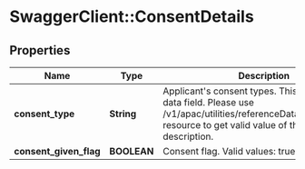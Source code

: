 # SwaggerClient::ConsentDetails

## Properties
Name | Type | Description | Notes
------------ | ------------- | ------------- | -------------
**consent_type** | **String** | Applicant&#x27;s consent types. This is a reference data field. Please use /v1/apac/utilities/referenceData/{consentType} resource to get valid value of this field with description. | 
**consent_given_flag** | **BOOLEAN** | Consent flag. Valid values: true and false | 

